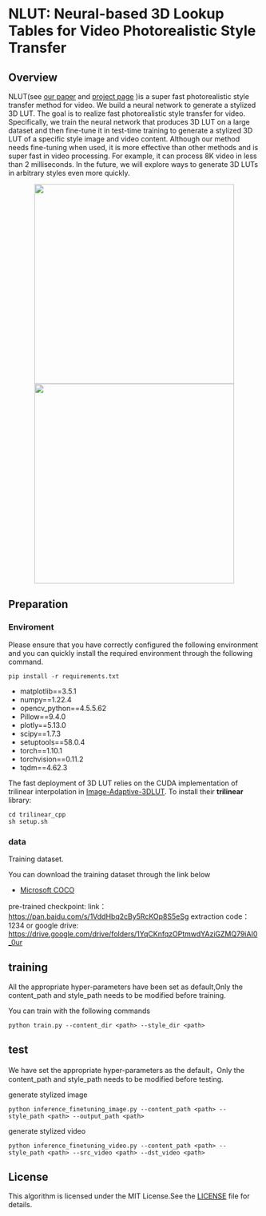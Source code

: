 # NLUT: Neural-based 3D Lookup Tables for Video Photorealistic Style Transfer

## Overview 
NLUT(see [our paper](https://arxiv.org/pdf/2303.09170) and [project page](https://semchan.github.io/NLUT_Project/) )is a super fast photorealistic style transfer method for video. We build a neural network to generate a stylized 3D LUT. The goal is to realize fast photorealistic style transfer for video. Specifically, we train the neural network that produces 3D LUT on a large dataset and then fine-tune it in test-time training to generate a stylized 3D LUT of a specific style image and video content. Although our method needs fine-tuning when used, it is more effective than other methods and is super fast in video processing. For example, it can process 8K video in less than 2 milliseconds. In the future, we will explore ways to generate 3D LUTs in arbitrary styles even more quickly.
<div align=center><img height="400" src="./teaser.png"/></div>
<div align=center><img height="400" src="./fig.gif"/></div>

## Preparation 

### Enviroment
Please ensure that you have correctly configured the following environment and you can quickly install the required environment through the following command. 

	pip install -r requirements.txt

- matplotlib==3.5.1
- numpy==1.22.4
- opencv_python==4.5.5.62
- Pillow==9.4.0
- plotly==5.13.0
- scipy==1.7.3
- setuptools==58.0.4
- torch==1.10.1
- torchvision==0.11.2
- tqdm==4.62.3

The fast deployment of 3D LUT relies on the CUDA implementation of trilinear interpolation in [Image-Adaptive-3DLUT](https://github.com/HuiZeng/Image-Adaptive-3DLUT).
To install their **trilinear** library: 

    cd trilinear_cpp
    sh setup.sh

	

### data
Training dataset.

You can download the training dataset through the link below

- [Microsoft COCO](https://cocodataset.org/#download) 

pre-trained checkpoint: link：https://pan.baidu.com/s/1VddHbq2cBy5RcKOp8S5eSg
extraction code：1234 
or google drive: https://drive.google.com/drive/folders/1YqCKnfqzOPtmwdYAziGZMQ79iAI0_0ur
## training
All the appropriate hyper-parameters have been set as default,Only the content_path and style_path needs to be modified before training.

You can train with the following commands	

	python train.py --content_dir <path> --style_dir <path>
## test

We have set the appropriate hyper-parameters as the default，Only the content_path and style_path needs to be modified before testing.

generate stylized image



	python inference_finetuning_image.py --content_path <path> --style_path <path> --output_path <path>

generate stylized video



	python inference_finetuning_video.py --content_path <path> --style_path <path> --src_video <path> --dst_video <path>

## License
This algorithm is licensed under the MIT License.See the [LICENSE](LICENSE) file for details.

